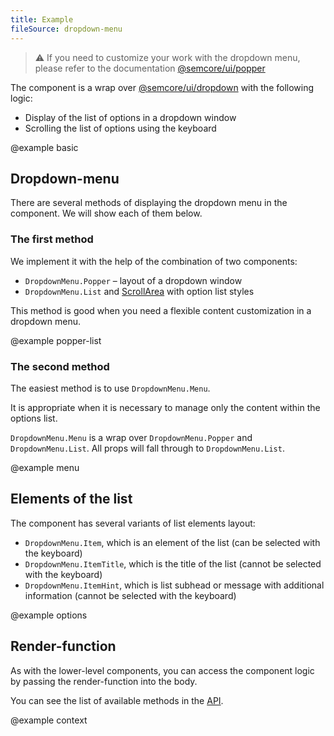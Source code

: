 ```yaml
---
title: Example
fileSource: dropdown-menu
---
```


> ⚠️ If you need to customize your work with the dropdown menu, please refer to the documentation [@semcore/ui/popper](/utils/popper/)

The component is a wrap over [@semcore/ui/dropdown](/components/dropdown) with the following logic:

- Display of the list of options in a dropdown window
- Scrolling the list of options using the keyboard

@example basic

## Dropdown-menu

There are several methods of displaying the dropdown menu in the component. We will show each of them below.

### The first method

We implement it with the help of the combination of two components:

- `DropdownMenu.Popper` – layout of a dropdown window
- `DropdownMenu.List` and [ScrollArea](/components/scroll-area/) with option list styles

This method is good when you need a flexible content customization in a dropdown menu.

@example popper-list

### The second method

The easiest method is to use `DropdownMenu.Menu`.

It is appropriate when it is necessary to manage only the content within the options list.

`DropdownMenu.Menu` is a wrap over `DropdownMenu.Popper` and `DropdownMenu.List`. All props will fall through to `DropdownMenu.List`.

@example menu

## Elements of the list

The component has several variants of list elements layout:

- `DropdownMenu.Item`, which is an element of the list (can be selected with the keyboard)
- `DropdownMenu.ItemTitle`, which is the title of the list (cannot be selected with the keyboard)
- `DropdownMenu.ItemHint`, which is list subhead or message with additional information (cannot be selected with the keyboard)

@example options

## Render-function

As with the lower-level components, you can access the component logic by passing the render-function into the body.

You can see the list of available methods in the [API](/components/dropdown-menu/dropdown-menu-api/#aad4e2).

@example context

